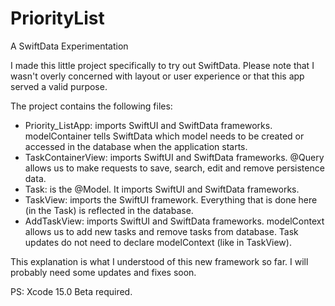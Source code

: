 # PriorityList
A SwiftData Experimentation

I made this little project specifically to try out SwiftData.
Please note that I wasn't overly concerned with layout or user experience or that this app served a valid purpose.

The project contains the following files:

- Priority_ListApp: imports SwiftUI and SwiftData frameworks. modelContainer tells SwiftData which model needs to be created or accessed in the database when the application starts.
- TaskContainerView: imports SwiftUI and SwiftData frameworks. @Query allows us to make requests to save, search, edit and remove persistence data.
- Task: is the @Model. It imports SwiftUI and SwiftData frameworks.
- TaskView: imports the SwiftUI framework. Everything that is done here (in the Task) is reflected in the database.
- AddTaskView: imports SwiftUI and SwiftData frameworks. modelContext allows us to add new tasks and remove tasks from database. Task updates do not need to declare modelContext (like in TaskView).

This explanation is what I understood of this new framework so far.
I will probably need some updates and fixes soon.

PS: Xcode 15.0 Beta required.
